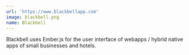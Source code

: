 ```yaml
---
url: 'https://www.blackbellapp.com'
image: blackbell.png
name: Blackbell
---
```

Blackbell uses Ember.js for the user interface of webapps / hybrid native apps of small businesses and hotels.